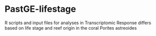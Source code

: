 # PastGE-lifestage
R scripts and input files for analyses in Transcriptomic Response differs based on life stage and reef origin in the coral Porites astreoides
